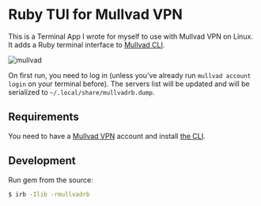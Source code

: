 # Ruby TUI for Mullvad VPN

This is a Terminal App I wrote for myself to use with Mullvad VPN on Linux. It adds a Ruby terminal interface to [Mullvad CLI](https://mullvad.net/en/help/how-use-mullvad-cli). 

![mullvad](https://github.com/user-attachments/assets/1c628381-9a7c-40f4-9376-2f65496b2bc8)



On first run, you need to log in (unless you've already run `mullvad account login` on your terminal before). The servers list will be updated and will be serialized to `~/.local/share/mullvadrb.dump`.


## Requirements

You need to have a [Mullvad VPN](https://mullvad.net) account and install [the CLI](https://mullvad.net/en/download/vpn/linux).

## Development

Run gem from the source:

```bash
$ irb -Ilib -rmullvadrb
```

